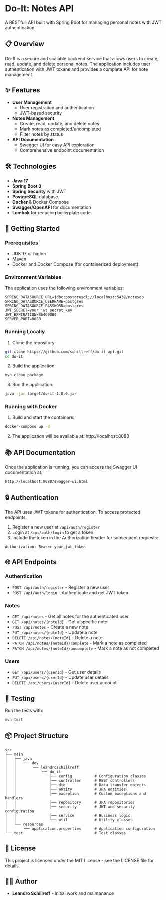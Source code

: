 # Do-It: Notes API

A RESTfull API built with Spring Boot for managing personal notes with JWT authentication.

## 📋 Overview

Do-It is a secure and scalable backend service that allows users to create, read, update, and delete personal notes. The application includes user authentication with JWT tokens and provides a complete API for note management.

## ✨ Features

* **User Management**
   * User registration and authentication
   * JWT-based security
* **Notes Management**
   * Create, read, update, and delete notes
   * Mark notes as completed/uncompleted
   * Filter notes by status
* **API Documentation**
   * Swagger UI for easy API exploration
   * Comprehensive endpoint documentation

## 🛠️ Technologies

* **Java 17**
* **Spring Boot 3**
* **Spring Security** with JWT
* **PostgreSQL** database
* **Docker** & Docker Compose
* **Swagger/OpenAPI** for documentation
* **Lombok** for reducing boilerplate code

## 🚀 Getting Started

### Prerequisites

* JDK 17 or higher
* Maven
* Docker and Docker Compose (for containerized deployment)

### Environment Variables

The application uses the following environment variables:

```
SPRING_DATASOURCE_URL=jdbc:postgresql://localhost:5432/notesdb
SPRING_DATASOURCE_USERNAME=postgres
SPRING_DATASOURCE_PASSWORD=postgres
JWT_SECRET=your_jwt_secret_key
JWT_EXPIRATION=86400000
SERVER_PORT=8080
```

### Running Locally

1. Clone the repository:

```bash
git clone https://github.com/schillreff/do-it-api.git
cd do-it
```

2. Build the application:

```bash
mvn clean package
```

3. Run the application:

```bash
java -jar target/do-it-1.0.0.jar
```

### Running with Docker

1. Build and start the containers:

```bash
docker-compose up -d
```

2. The application will be available at: http://localhost:8080

## 📚 API Documentation

Once the application is running, you can access the Swagger UI documentation at:

```
http://localhost:8080/swagger-ui.html
```

## 🔒 Authentication

The API uses JWT tokens for authentication. To access protected endpoints:
1. Register a new user at `/api/auth/register`
2. Login at `/api/auth/login` to get a token
3. Include the token in the Authorization header for subsequent requests:

```
Authorization: Bearer your_jwt_token
```

## 🌐 API Endpoints

### Authentication
* `POST /api/auth/register` - Register a new user
* `POST /api/auth/login` - Authenticate and get JWT token

### Notes
* `GET /api/notes` - Get all notes for the authenticated user
* `GET /api/notes/{noteId}` - Get a specific note
* `POST /api/notes` - Create a new note
* `PUT /api/notes/{noteId}` - Update a note
* `DELETE /api/notes/{noteId}` - Delete a note
* `PATCH /api/notes/{noteId}/complete` - Mark a note as completed
* `PATCH /api/notes/{noteId}/uncomplete` - Mark a note as not completed

### Users
* `GET /api/users/{userId}` - Get user details
* `PUT /api/users/{userId}` - Update user details
* `DELETE /api/users/{userId}` - Delete user account

## 🧪 Testing

Run the tests with:

```bash
mvn test
```

## 📦 Project Structure

```
src
├── main
│   ├── java
│   │   └── dev
│   │       └── leandroschillreff
│   │           └── do_it
│   │               ├── config          # Configuration classes
│   │               ├── controller      # REST controllers
│   │               ├── dto             # Data transfer objects
│   │               ├── entity          # JPA entities
│   │               ├── exception       # Custom exceptions and handlers
│   │               ├── repository      # JPA repositories
│   │               ├── security        # JWT and security configuration
│   │               ├── service         # Business logic
│   │               └── util            # Utility classes
│   └── resources
│       └── application.properties      # Application configuration
└── test                                # Test classes
```

## 📄 License

This project is licensed under the MIT License - see the LICENSE file for details.

## 👨‍💻 Author

* **Leandro Schillreff** - Initial work and maintenance